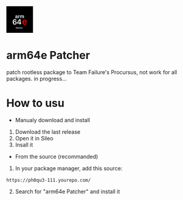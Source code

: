 <img src="arm64e-patcher.png" alt="Logo" width="70" height="70">

# arm64e Patcher

patch rootless package to Team Failure's Procursus, not work for all packages. in progress...

# How to usu
- Manualy download and install
1. Download the last release
2. Open it in Sileo
3. Insall it
- From the source (recommanded)
1. In your package manager, add this source:
```
https://ph0qu3-111.yourepo.com/
```
2. Search for "arm64e Patcher" and install it
